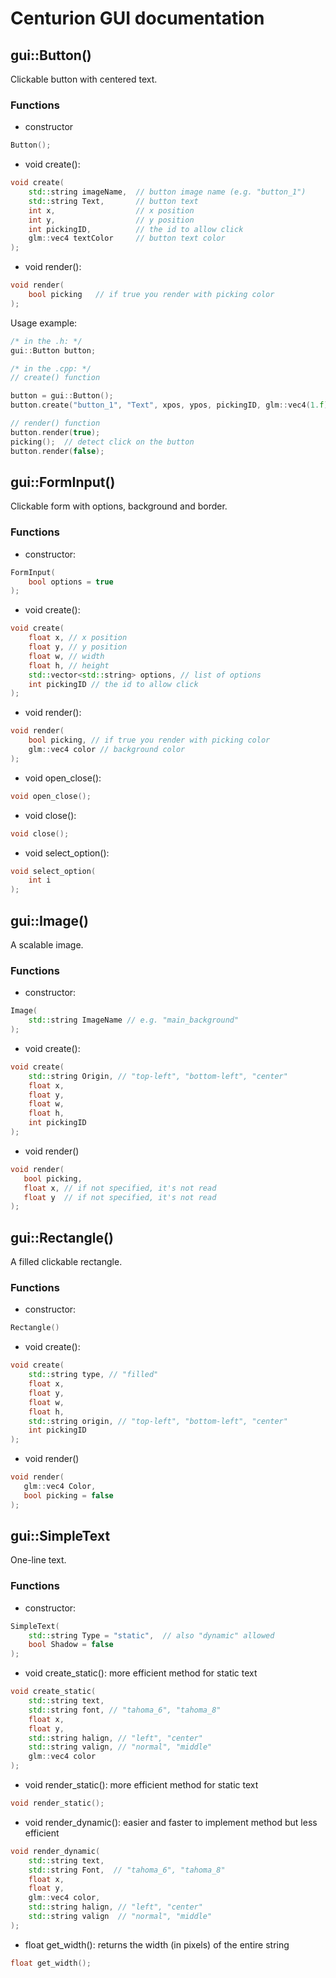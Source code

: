 # Centurion GUI documentation

## gui::Button()
Clickable button with centered text.

### Functions

* constructor
```cpp
Button();
```

* void create():
```cpp
void create(
	std::string imageName,  // button image name (e.g. "button_1")
	std::string Text,       // button text
	int x,                  // x position
	int y,                  // y position
	int pickingID,          // the id to allow click
	glm::vec4 textColor     // button text color
);
```

* void render():
```cpp
void render(
	bool picking   // if true you render with picking color
);
```

Usage example:

```cpp
/* in the .h: */
gui::Button button;

/* in the .cpp: */
// create() function

button = gui::Button();
button.create("button_1", "Text", xpos, ypos, pickingID, glm::vec4(1.f));

// render() function
button.render(true);
picking();  // detect click on the button
button.render(false);
```

## gui::FormInput()
Clickable form with options, background and border.
### Functions
* constructor:
```cpp
FormInput(
	bool options = true
);
```

* void create():
```cpp
void create(
	float x, // x position
	float y, // y position
	float w, // width
	float h, // height
	std::vector<std::string> options, // list of options
	int pickingID // the id to allow click
);
```

* void render():
``` cpp
void render(
	bool picking, // if true you render with picking color
	glm::vec4 color // background color
);
```

* void open_close():
``` cpp
void open_close(); 
``` 
* void close():
``` cpp
void close(); 
``` 
* void select_option():
``` cpp
void select_option(
	int i
);
```

##  gui::Image()
A scalable image.

### Functions

* constructor:

```cpp
Image(
	std::string ImageName // e.g. "main_background"
);
```

* void create():
```cpp
void create(
	std::string Origin, // "top-left", "bottom-left", "center"
	float x, 
	float y, 
	float w, 
	float h, 
	int pickingID
);
```

* void render()
 ```cpp
void render(
	bool picking, 
	float x, // if not specified, it's not read
	float y  // if not specified, it's not read
);
```

##  gui::Rectangle()
A filled clickable rectangle.

### Functions

* constructor:

```cpp
Rectangle()
```

* void create():
```cpp
void create(
	std::string type, // "filled"
	float x, 
	float y, 
	float w, 
	float h, 
	std::string origin, // "top-left", "bottom-left", "center"
	int pickingID
);
```

* void render()
 ```cpp
void render(
	glm::vec4 Color, 
	bool picking = false
);
```

## gui::SimpleText
One-line text.

### Functions

* constructor:

```cpp
SimpleText(
	std::string Type = "static",  // also "dynamic" allowed
	bool Shadow = false
);
```

* void create_static(): more efficient method for static text

```cpp
void create_static(
	std::string text, 
	std::string font, // "tahoma_6", "tahoma_8"
	float x, 
	float y, 
	std::string halign, // "left", "center"
	std::string valign, // "normal", "middle"
	glm::vec4 color
);
```

* void render_static(): more efficient method for static text

```cpp
void render_static();
```

* void render_dynamic(): easier and faster to implement method but less efficient

```cpp
void render_dynamic(
	std::string text, 
	std::string Font,  // "tahoma_6", "tahoma_8"
	float x, 
	float y, 
	glm::vec4 color, 
	std::string halign, // "left", "center"
	std::string valign  // "normal", "middle"
);
```

* float get_width(): returns the width (in pixels) of the entire string
```cpp
float get_width();
```